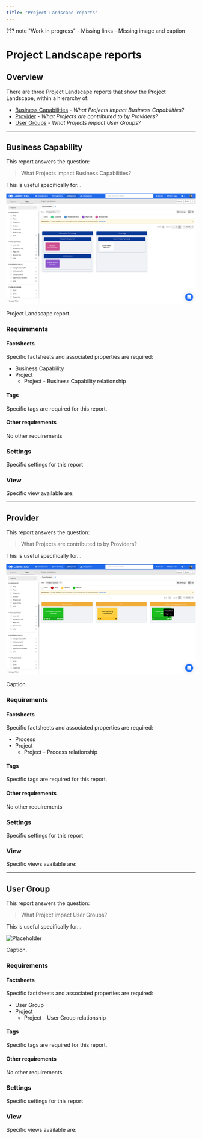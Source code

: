 ```yaml
---
title: "Project Landscape reports"
---
```


??? note "Work in progress"
    - Missing links
    - Missing image and caption

# Project Landscape reports

## Overview

There are three Project Landscape reports that show the Project Landscape, within a hierarchy of:

- [Business Capabilities](#business-capability) - *What Projects impact Business Capabilities?*
- [Provider](#provider) - *What Projects are contributed to by Providers?*
- [User Groups](#user-group) - *What Projects impact User Groups?*

--- 

## Business Capability

This report answers the question:

>What Projects impact  Business Capabilities?

This is useful specifically for... 

![Project Landscape report](../assets/images/project-landscape-bc.png)  

<p id="caption">Project Landscape report.</p>

### Requirements

#### Factsheets

Specific factsheets and associated properties are required:

- Business Capability 
- Project
    - Project - Business Capability relationship
    
#### Tags 

Specific tags are required for this report.

#### Other requirements

No other requirements

### Settings

Specific settings for this report 

### View

Specific view available are: 


--- 

## Provider

This report answers the question:

>What Projects are contributed to by Providers?

This is useful specifically for... 

![Project Landscape report](../assets/images/project-landscape-provider.png)  

<p id="caption">Caption.</p>

### Requirements

#### Factsheets

Specific factsheets and associated properties are required:

- Process 
- Project
    - Project - Process relationship
    
#### Tags 

Specific tags are required for this report.

#### Other requirements

No other requirements

### Settings

Specific settings for this report 

### View

Specific views available are: 


--- 

## User Group 

This report answers the question:

>What Project impact User Groups?

This is useful specifically for... 

![Placeholder](https://dummyimage.com/800x450/eee/aaa)  

<p id="caption">Caption.</p>

### Requirements

#### Factsheets

Specific factsheets and associated properties are required:

- User Group 
- Project
    - Project - User Group relationship

#### Tags 

Specific tags are required for this report.

#### Other requirements

No other requirements

### Settings

Specific settings for this report 

### View

Specific views available are: 
